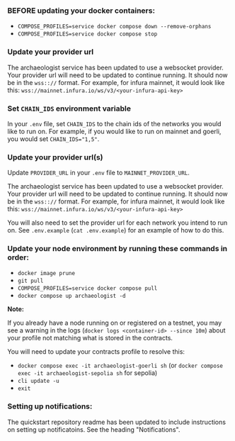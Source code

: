 ### BEFORE updating your docker containers:

- `COMPOSE_PROFILES=service docker compose down --remove-orphans`
- `COMPOSE_PROFILES=service docker compose stop`

### Update your provider url

The archaeologist service has been updated to use a websocket provider.
Your provider url will need to be updated to continue running. It should now be in the `wss:://` format.
For example, for infura mainnet, it would look like this: `wss://mainnet.infura.io/ws/v3/<your-infura-api-key>`

### Set `CHAIN_IDS` environment variable

In your `.env` file, set `CHAIN_IDS` to the chain ids of the networks you would like to run on.
For example, if you would like to run on mainnet and goerli, you would set `CHAIN_IDS="1,5"`.

### Update your provider url(s)

Update `PROVIDER_URL` in your `.env` file to `MAINNET_PROVIDER_URL`.

The archaeologist service has been updated to use a websocket provider.
Your provider url will need to be updated to continue running. It should now be in the `wss:://` format.
For example, for infura mainnet, it would look like this: `wss://mainnet.infura.io/ws/v3/<your-infura-api-key>`

You will also need to set the provider url for each network you intend to run on.
See `.env.example` (`cat .env.example`) for an example of how to do this.

### Update your node environment by running these commands in order:

- `docker image prune`
- `git pull`
- `COMPOSE_PROFILES=service docker compose pull`
- `docker compose up archaeologist -d`

**Note:**

If you already have a node running on or registered on a testnet, you may see a warning in the logs (`docker logs <container-id> --since 10m`) about your profile not matching what is stored in the contracts.

You will need to update your contracts profile to resolve this:

- `docker compose exec -it archaeologist-goerli sh` (or `docker compose exec -it archaeologist-sepolia sh` for sepolia)
- `cli update -u`
- `exit`

### Setting up notifications:

The quickstart repository readme has been updated to include instructions on setting up notificatoins.
See the heading "Notifications".
